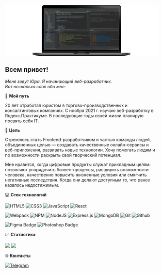 ![Header](https://github.com/pnrf/pnrf/blob/main/assets/bgr-image-005.png)

## Всем привет!

*Меня зовут Юра. Я начинающий веб-разработчик.*  
*Вот несколько слов обо мне:*  

:moyai: **Мой путь**
  
20 лет отработал юристом в торгово-производственных и консалтинговых компаниях. С ноября 2021 г. изучаю веб-разработку в Яндекс.Практикуме. В последующие годы своей жизни планирую посвять себя IT.

:dart: **Цель**

Стремлюсь стать Frontend-разработчиком и частью команды людей, объединенных целью — создавать качественные онлайн-сервисы и веб-приложения, развивать новые технологии. Хочу помогать людям и по возможности раскрыть свой творческий потенциал. 

Мне нравится, когда цифровые продукты служат прикладным целям: позволяют упорядочить бизнес-процессы, расширить возможности человека, качественно повысить жизненные условия или смягчить негативные последствия. Когда они делают доступным то, что ранее казалось недостижимым.

:computer: **Стек технологий**

![HTML5](https://img.shields.io/badge/HTML5-informational?style=flat&logo=html5&logoColor=white&labelColor=E34F26&color=4E4E4E)
![CSS3](https://img.shields.io/badge/CSS3-informational?style=flat&logo=css3&logoColor=white&labelColor=1572B6&color=4E4E4E)
![JavaScript](https://img.shields.io/badge/JavaScript-informational?style=flat&logo=JavaScript&logoColor=white&labelColor=F7DF1E&color=4E4E4E)
![React](https://img.shields.io/badge/React-informational?style=flat&logo=React&logoColor=white&labelColor=61dafb&color=4e4e4e)
  
![Webpack](https://img.shields.io/badge/Webpack-informational?style=flat&logo=webpack&logoColor=white&labelColor=8DD6F9&color=4E4E4E)
![NPM](https://img.shields.io/badge/NPM-informational?style=flat&logo=npm&logoColor=white&labelColor=CB3837&color=4E4E4E)
![NodeJS](https://img.shields.io/badge/Node.js-informational?style=flat&logo=Node.js&logoColor=white&labelColor=6DA55F&color=4E4E4E)
![Express.js](https://img.shields.io/badge/Express.js-informational?style=flat&logo=Express.js&logoColor=white&labelColor=404D59&color=4E4E4E)
![MongoDB](https://img.shields.io/badge/MongoDB-informational?style=flat&logo=MongoDB&logoColor=white&labelColor=4EA94B&color=4E4E4E)
![Git](https://img.shields.io/badge/Git-informational?style=flat&logo=git&logoColor=white&labelColor=F05032&color=4E4E4E)
![Github](https://img.shields.io/badge/GitHub-informational?style=flat&logo=GitHub&logoColor=white&labelColor=181717&color=4E4E4E)
  
![Figma Badge](https://img.shields.io/badge/Figma-informational?style=flat&logo=figma&logoColor=white&labelColor=F24E1E&color=4E4E4E)
![Photoshop Badge](https://img.shields.io/badge/Photoshop-informational?style=flat&logo=Adobe-Photoshop&logoColor=white&labelColor=31A8FF&color=4E4E4E)  

:chart_with_upwards_trend: **Статистика**  

<img src="https://github-readme-stats.vercel.app/api?username=pnrf&show_icons=true" height="140px"/> <img src="https://github-readme-stats.vercel.app/api/top-langs/?username=pnrf&layout=compact" height="140px"/>

:globe_with_meridians: **Контакты**

[![Telegram](https://img.shields.io/badge/Telegram-2CA5E0?style=for-the-badge)](https://t.me/pnrf_tg)